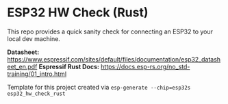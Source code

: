 # ESP32 HW Check (Rust)

This repo provides a quick sanity check for connecting an ESP32 to your local dev machine.

__Datasheet:__  https://www.espressif.com/sites/default/files/documentation/esp32_datasheet_en.pdf
__Espressif Rust Docs:__ https://docs.esp-rs.org/no_std-training/01_intro.html

Template for this project created via `esp-generate --chip=esp32s esp32_hw_check_rust`
